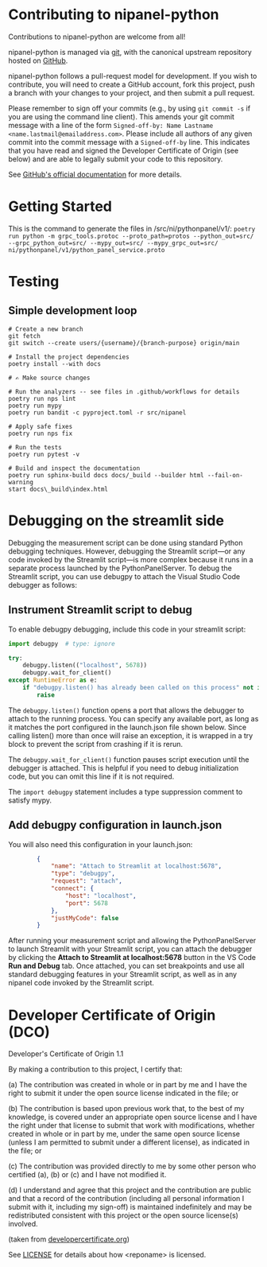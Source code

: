# Contributing to nipanel-python

Contributions to nipanel-python are welcome from all!

nipanel-python is managed via [git](https://git-scm.com), with the canonical upstream
repository hosted on [GitHub](https://github.com/ni/<reponame>/).

nipanel-python follows a pull-request model for development.  If you wish to
contribute, you will need to create a GitHub account, fork this project, push a
branch with your changes to your project, and then submit a pull request.

Please remember to sign off your commits (e.g., by using `git commit -s` if you
are using the command line client). This amends your git commit message with a line
of the form `Signed-off-by: Name Lastname <name.lastmail@emailaddress.com>`. Please
include all authors of any given commit into the commit message with a
`Signed-off-by` line. This indicates that you have read and signed the Developer
Certificate of Origin (see below) and are able to legally submit your code to
this repository.

See [GitHub's official documentation](https://help.github.com/articles/using-pull-requests/) for more details.

# Getting Started

This is the command to generate the files in /src/ni/pythonpanel/v1/:
`poetry run python -m grpc_tools.protoc --proto_path=protos --python_out=src/ --grpc_python_out=src/ --mypy_out=src/ --mypy_grpc_out=src/ ni/pythonpanel/v1/python_panel_service.proto`

# Testing

## Simple development loop

```
# Create a new branch
git fetch
git switch --create users/{username}/{branch-purpose} origin/main

# Install the project dependencies
poetry install --with docs

# ✍ Make source changes

# Run the analyzers -- see files in .github/workflows for details
poetry run nps lint
poetry run mypy
poetry run bandit -c pyproject.toml -r src/nipanel

# Apply safe fixes
poetry run nps fix

# Run the tests
poetry run pytest -v

# Build and inspect the documentation
poetry run sphinx-build docs docs/_build --builder html --fail-on-warning
start docs\_build\index.html
```

# Debugging on the streamlit side

Debugging the measurement script can be done using standard Python debugging techniques. However, debugging the Streamlit script—or any code invoked by the Streamlit script—is more complex because it runs in a separate process launched by the PythonPanelServer. To debug the Streamlit script, you can use debugpy to attach the Visual Studio Code debugger as follows:

## Instrument Streamlit script to debug

To enable debugpy debugging, include this code in your streamlit script:

```python
import debugpy  # type: ignore

try:
    debugpy.listen(("localhost", 5678))
    debugpy.wait_for_client() 
except RuntimeError as e:
    if "debugpy.listen() has already been called on this process" not in str(e):
        raise
```

The `debugpy.listen()` function opens a port that allows the debugger to attach to the running process. You can specify any available port, as long as it matches the port configured in the launch.json file shown below. Since calling listen() more than once will raise an exception, it is wrapped in a try block to prevent the script from crashing if it is rerun.

The `debugpy.wait_for_client()` function pauses script execution until the debugger is attached. This is helpful if you need to debug initialization code, but you can omit this line if it is not required.

The `import debugpy` statement includes a type suppression comment to satisfy mypy.

## Add debugpy configuration in launch.json 

You will also need this configuration in your launch.json:

```json
        {
            "name": "Attach to Streamlit at localhost:5678",
            "type": "debugpy",
            "request": "attach",
            "connect": {
                "host": "localhost",
                "port": 5678
            },
            "justMyCode": false
        }
```

After running your measurement script and allowing the PythonPanelServer to launch Streamlit with your Streamlit script, you can attach the debugger by clicking the **Attach to Streamlit at localhost:5678** button in the VS Code **Run and Debug** tab. Once attached, you can set breakpoints and use all standard debugging features in your Streamlit script, as well as in any nipanel code invoked by the Streamlit script.

# Developer Certificate of Origin (DCO)

   Developer's Certificate of Origin 1.1

   By making a contribution to this project, I certify that:

   (a) The contribution was created in whole or in part by me and I
       have the right to submit it under the open source license
       indicated in the file; or

   (b) The contribution is based upon previous work that, to the best
       of my knowledge, is covered under an appropriate open source
       license and I have the right under that license to submit that
       work with modifications, whether created in whole or in part
       by me, under the same open source license (unless I am
       permitted to submit under a different license), as indicated
       in the file; or

   (c) The contribution was provided directly to me by some other
       person who certified (a), (b) or (c) and I have not modified
       it.

   (d) I understand and agree that this project and the contribution
       are public and that a record of the contribution (including all
       personal information I submit with it, including my sign-off) is
       maintained indefinitely and may be redistributed consistent with
       this project or the open source license(s) involved.

(taken from [developercertificate.org](https://developercertificate.org/))

See [LICENSE](https://github.com/ni/<reponame>/blob/main/LICENSE)
for details about how \<reponame\> is licensed.
